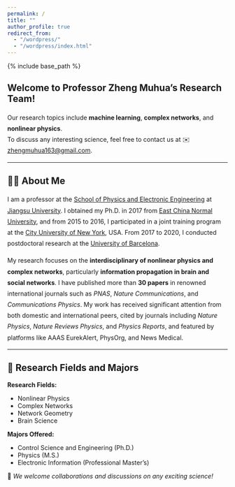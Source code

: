 ```yaml
---
permalink: /
title: ""
author_profile: true
redirect_from: 
  - "/wordpress/"
  - "/wordpress/index.html"
---
```


{% include base_path %}

## Welcome to Professor Zheng Muhua’s Research Team!

<p style="line-height: 1.8;">
Our research topics include <strong>machine learning</strong>, <strong>complex networks</strong>, and <strong>nonlinear physics</strong>.<br>
To discuss any interesting science, feel free to contact us at ✉️ <a href="mailto:zhengmuhua163@gmail.com">zhengmuhua163@gmail.com</a>.
</p>

---

## 👨‍🏫 About Me

<div style="line-height: 1.8;">

I am a professor at the <a href="https://phy.ujs.edu.cn/">School of Physics and Electronic Engineering</a> at <a href="https://www.ujs.edu.cn/">Jiangsu University</a>. I obtained my Ph.D. in 2017 from <a href="https://english.ecnu.edu.cn/">East China Normal University</a>, and from 2015 to 2016, I participated in a joint training program at the <a href="https://www.cuny.edu/">City University of New York</a>, USA. From 2017 to 2020, I conducted postdoctoral research at the <a href="https://www.ub.edu/web/ub/en/">University of Barcelona</a>.

My research focuses on the <strong>interdisciplinary of nonlinear physics and complex networks</strong>, particularly <strong>information propagation in brain and social networks</strong>. I have published more than <strong>30 papers</strong> in renowned international journals such as <em>PNAS</em>, <em>Nature Communications</em>, and <em>Communications Physics</em>. My work has received significant attention from both domestic and international peers, cited by journals including <em>Nature Physics</em>, <em>Nature Reviews Physics</em>, and <em>Physics Reports</em>, and featured by platforms like AAAS EurekAlert, PhysOrg, and News Medical.

</div>

---

## 🔬 Research Fields and Majors  

**Research Fields:**  
- Nonlinear Physics  
- Complex Networks  
- Network Geometry  
- Brain Science  

**Majors Offered:**  
- Control Science and Engineering (Ph.D.)  
- Physics (M.S.)  
- Electronic Information (Professional Master’s)  

📢 *We welcome collaborations and discussions on any exciting science!*


<!--
Welcome to the lab of Machine Learning Stochastic Physics! 
Our research topics include stochastic process, machine learning, nonequilibrium statistical physics. Combining analytical and numerical approaches, the ultimate goal is to uncover simple theoretical principles that could help understand complex dynamical processes and design efficient machine learning algorithms.

To discuss any interesting science, feel free to contact us at jamestang23@gmail.com

About PI: Since 2024, I am a Professor at [Institute of Fundamental and Frontier Sciences](https://www.iffs.uestc.edu.cn/iffs_en/), University of Electronic Science and Technology of China, Chengdu, my hometown. 
From 2021 to 2024, I was an Associate Researcher at [International Academic Center of Complex Systems](https://zkgyy.bnu.edu.cn/index.html), Beijing Normal University, Zhuhai. 
From 2018 to 2021, I was a Postdoc fellow at Signaling Systems Laboratory in University of California, Los Angeles, supported by Prof. [Alexander Hoffmann](https://www.signalingsystems.ucla.edu/). I obtained my Ph.D. from Department of Physics, Shanghai Jiao Tong University in 2018, mentored by Prof. [Ping Ao](https://scholar.google.com/citations?user=JQyz-BoAAAAJ&hl=en). During 2016 to 2018, I was an exchange graduate student in Department of Physics, University of California, San Diego, where I got quantitative training from Prof. [Terence Hwa](https://matisse.ucsd.edu/). I completed my B.S. in honored class of [Zhiyuan College](https://zhiyuan.sjtu.edu.cn/), Shanghai Jiao Tong University in 2013. 

## Research interests

### Machine learning stochastic dynamics:
Machine learning and stochastic dynamics have deep connections and cross-feed each other. We recenetly have developed machine-learning approaches to investigate the time evolution of stochastic dynamics: (1) propose the first approach of using the neural network alone to solve the chemical master equation; (2) characterize a type of dynamical phase transition in nonequilibrium statistical mechanics; (3) learning noise-induced transitions by multi-scaling reservoir computing.

### Dynamical information theory:
Inferring mutual information from time series data remained challenging as the possible trajectory configurations increases exponentially with the number of time points. We develop a computational framework to quantify the dynamical mutual information of intracellular signaling process, and summarize the recent progresses in this review on quantifying information by machine learning.

### Nonequilibrium and quantum thermodynamics:
As a remarkable advance in nonequilibrium thermodynamics during the last 20 years, Jarzynski equality connects free energy changes to nonequilibrium work fluctuations. We found that the free energy change through the Jarzynski equality is independent of magnetic field in the classical regime, but can be amplified by magnetic field in driven quantum system. The magnetic field can also be generated by the coupling to the heat bath.

### Stochastic process without detailed balance:
Stochastic transitions are ubiquitous in nature. Based on path integral approach, we develop a scalable numerical approach to calculate transition rates for a class of Langevin dynamics. The computational cost is robust to varying noise intensity, beyond small noise limit. The efficient computations on transition rates enable a broader use of stochastic modeling in complex dynamics, such as cell state transitions.

### Quantitative biology:
To understand the complex behaviors in biological systems across scales, we have attempted to construct minimum models to describe the data and make predictions: (a) we identified computationally a molecular circuit that control necroptosis decisions such that a bimodal death-time distribution can be produced; (b) we demonstrated that chemotaxis in nutrient-replete conditions promotes the expansion of bacterial populations by modeling the physiological effect on bacterial chemotaxis.


## Join us

### Postdocs

We are looking for motivated postdocs in areas of machine learning, stochastic dynamics, and statistical physics. Research topics include but are not limited to tracking time evolution and phase transitions in stochastic and open quantum systems by neural networks. The Institute of Fundamental and Frontier Sciences focuses on high-level interdisciplinary science and has an international environment with a dozen foreign faculties. Applicants should have a Ph.D. in physics, math or related subjects. Please send me a CV and a research statement. For [more information](https://academicpositions.com/ad/university-of-electronic-science-and-technology-of-china-uestc/2024/job-opportunities-for-international-faculty-members-at-iffs/219707). 

### Students
We are always looking for self-driven Ph.D. students, master, and undergraduates. If you are interested in, please get in touch. For [more information](https://zhuanlan.zhihu.com/p/676177850).
-->
